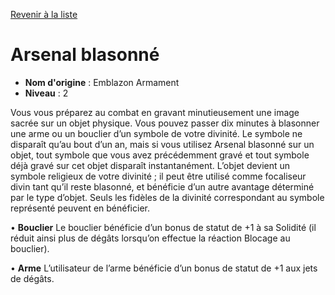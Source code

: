 [Revenir à la liste](list.md)

# Arsenal blasonné

 * **Nom d'origine** : Emblazon Armament
 * **Niveau** : 2


<p>Vous vous préparez au combat en gravant minutieusement une image sacrée sur un objet physique. Vous pouvez passer dix minutes à blasonner une arme ou un bouclier d’un symbole de votre divinité. Le symbole ne disparaît qu’au bout d’un an, mais si vous utilisez Arsenal blasonné sur un objet, tout symbole que vous avez précédemment gravé et tout symbole déjà gravé sur cet objet disparaît instantanément. L’objet devient un symbole religieux de votre divinité ; il peut être utilisé comme focaliseur divin tant qu’il reste blasonné, et bénéficie d’un autre avantage déterminé par le type d’objet. Seuls les fidèles de la divinité correspondant au symbole représenté peuvent en bénéficier.</p>
<p>• <strong>Bouclier</strong> Le bouclier bénéficie d’un bonus de statut de +1 à sa Solidité (il réduit ainsi plus de dégâts lorsqu’on effectue la réaction Blocage au bouclier).</p>
<p>• <strong>Arme</strong>  L’utilisateur de l’arme bénéficie d’un bonus de statut de +1 aux jets de dégâts.</p>